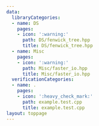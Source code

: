 ```yaml
---
data:
  libraryCategories:
  - name: DS
    pages:
    - icon: ':warning:'
      path: DS/fenwick_tree.hpp
      title: DS/fenwick_tree.hpp
  - name: Misc
    pages:
    - icon: ':warning:'
      path: Misc/faster_io.hpp
      title: Misc/faster_io.hpp
  verificationCategories:
  - name: .
    pages:
    - icon: ':heavy_check_mark:'
      path: example.test.cpp
      title: example.test.cpp
layout: toppage
---
```

